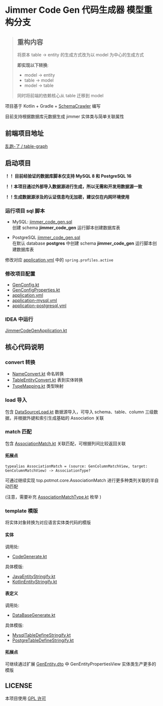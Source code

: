 # Jimmer Code Gen 代码生成器 模型重构分支

> ## 重构内容
> 将原本 table -> entity 的生成方式改为以 model 为中心的生成方式
> 
> **即实现以下转换**:
> - model -> entity
> - table -> model
> - model -> table
> 
> 同时将前端的依赖核心从 table 迁移到 model
> 

项目基于 Kotlin + Gradle + [SchemaCrawler](https://github.com/schemacrawler/SchemaCrawler) 编写

目前支持根据数据库元数据生成 jimmer 实体类与简单关联属性

## 前端项目地址

[乱跑-了 / table-graph](https://gitee.com/run-around---whats-wrong/table-graph.git)

## 启动项目

**！！ 目前经验证的数据库脚本仅支持 MySQL 8 和 PostgreSQL 16**

**！！本项目通过外部导入数据源进行生成，所以无需和开发用数据源一致**

**！！生成数据源涉及的认证信息均无加密，建议仅在内网环境使用**

### 运行项目 sql 脚本

- MySQL: 
[jimmer_code_gen.sql](sql%2Fmysql%2Fjimmer_code_gen.sql)  
创建 schema **jimmer_code_gen** 运行脚本创建数据库表

- PostgreSQL
[jimmer_code_gen.sql](sql%2Fpostgresql%2Fjimmer_code_gen.sql)  
在默认 database **postgres** 中创建 schema **jimmer_code_gen** 运行脚本创建数据库表

修改对应 [application.yml](src%2Fmain%2Fresources%2Fapplication.yml) 中的 `spring.profiles.active`

### 修改项目配置

- [GenConfig.kt](src%2Fmain%2Fkotlin%2Ftop%2Fpotmot%2Fconfig%2FGenConfig.kt)
- [GenConfigProperties.kt](src%2Fmain%2Fkotlin%2Ftop%2Fpotmot%2Fconfig%2FGenConfigProperties.kt)
- [application.yml](src%2Fmain%2Fresources%2Fapplication.yml)
- [application-mysql.yml](src%2Fmain%2Fresources%2Fapplication-mysql.yml)
- [application-postgresql.yml](src%2Fmain%2Fresources%2Fapplication-postgresql.yml)

### IDEA 中运行

[JimmerCodeGenApplication.kt](src%2Fmain%2Fkotlin%2Ftop%2Fpotmot%2FJimmerCodeGenApplication.kt)

## 核心代码说明

### convert 转换

- [NameConvert.kt](src%2Fmain%2Fkotlin%2Ftop%2Fpotmot%2Fcore%2Fconvert%2FNameConvert.kt) 命名转换
- [TableEntityConvert.kt](src%2Fmain%2Fkotlin%2Ftop%2Fpotmot%2Fcore%2Fconvert%2FTableEntityConvert.kt) 表到实体转换
- [TypeMapping.kt](src%2Fmain%2Fkotlin%2Ftop%2Fpotmot%2Fcore%2Fconvert%2FTypeMapping.kt) 类型映射

### load 导入

包含 [DataSourceLoad.kt](src%2Fmain%2Fkotlin%2Ftop%2Fpotmot%2Fcore%2Fload%2FDataSourceLoad.kt) 数据源导入，可导入 schema、table、column 三级数据，并根据外键和索引生成基础的 Association 关联

### match 匹配

包含 [AssociationMatch.kt](src%2Fmain%2Fkotlin%2Ftop%2Fpotmot%2Fcore%2Fmatch%2FAssociationMatch.kt) 关联匹配，可根据列间比较返回关联

#### 拓展点

```
typealias AssociationMatch = (source: GenColumnMatchView, target: GenColumnMatchView) -> AssociationType?
```

可通过继续实现 top.potmot.core.AssociationMatch 进行更多种类列关联的半自动匹配

(注意，需要补充 [AssociationMatchType.kt](src%2Fmain%2Fkotlin%2Ftop%2Fpotmot%2Fenumeration%2FAssociationMatchType.kt) 枚举 )

### template 模版

将实体对象转换为对应语言实体类代码的模版

#### 实体

调用处:
- [CodeGenerate.kt](src%2Fmain%2Fkotlin%2Ftop%2Fpotmot%2Fcore%2Fgenerate%2FCodeGenerate.kt)

具体模版:
- [JavaEntityStringify.kt](src%2Fmain%2Fkotlin%2Ftop%2Fpotmot%2Fcore%2Ftemplate%2Fentity%2FJavaEntityStringify.kt)
- [KotlinEntityStringify.kt](src%2Fmain%2Fkotlin%2Ftop%2Fpotmot%2Fcore%2Ftemplate%2Fentity%2FKotlinEntityStringify.kt)

#### 表定义
调用处:
- [DataBaseGenerate.kt](src%2Fmain%2Fkotlin%2Ftop%2Fpotmot%2Fcore%2Fgenerate%2FDataBaseGenerate.kt)

具体模版:
- [MysqlTableDefineStringify.kt](src%2Fmain%2Fkotlin%2Ftop%2Fpotmot%2Fcore%2Ftemplate%2Ftable%2FMysqlTableDefineStringify.kt)
- [PostgreTableDefineStringify.kt](src%2Fmain%2Fkotlin%2Ftop%2Fpotmot%2Fcore%2Ftemplate%2Ftable%2FPostgreTableDefineStringify.kt)

#### 拓展点

可继续通过扩展 [GenEntity.dto](src%2Fmain%2Fdto%2Ftop%2Fpotmot%2Fmodel%2FGenEntity.dto) 中 GenEntityPropertiesView 实体类生产更多的模版

## LICENSE

本项目使用 [GPL 许可](LICENSE)
